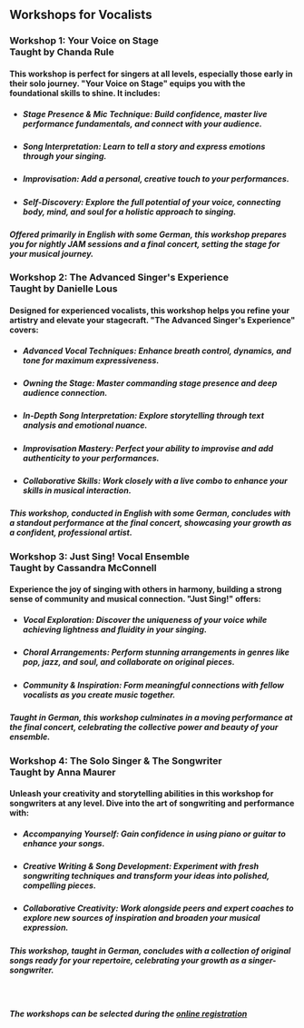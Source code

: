 ## **Workshops for Vocalists**

### **Workshop 1: Your Voice on Stage**<br>Taught by Chanda Rule
#### This workshop is perfect for singers at all levels, especially those early in their solo journey. "Your Voice on Stage" equips you with the foundational skills to shine. It includes:
* ##### Stage Presence & Mic Technique: Build confidence, master live performance fundamentals, and connect with your audience.
* ##### Song Interpretation: Learn to tell a story and express emotions through your singing.
* ##### Improvisation: Add a personal, creative touch to your performances.
* ##### Self-Discovery: Explore the full potential of your voice, connecting body, mind, and soul for a holistic approach to singing.

##### Offered primarily in English with some German, this workshop prepares you for nightly JAM sessions and a final concert, setting the stage for your musical journey.

### **Workshop 2: The Advanced Singer's Experience**<br>Taught by Danielle Lous
#### Designed for experienced vocalists, this workshop helps you refine your artistry and elevate your stagecraft. "The Advanced Singer's Experience" covers:
* ##### Advanced Vocal Techniques: Enhance breath control, dynamics, and tone for maximum expressiveness.
* ##### Owning the Stage: Master commanding stage presence and deep audience connection.
* ##### In-Depth Song Interpretation: Explore storytelling through text analysis and emotional nuance.
* ##### Improvisation Mastery: Perfect your ability to improvise and add authenticity to your performances.
* ##### Collaborative Skills: Work closely with a live combo to enhance your skills in musical interaction.

##### This workshop, conducted in English with some German, concludes with a standout performance at the final concert, showcasing your growth as a confident, professional artist.

### **Workshop 3: Just Sing! Vocal Ensemble**<br>Taught by Cassandra McConnell
#### Experience the joy of singing with others in harmony, building a strong sense of community and musical connection. "Just Sing!" offers:
* ##### Vocal Exploration: Discover the uniqueness of your voice while achieving lightness and fluidity in your singing.
* ##### Choral Arrangements: Perform stunning arrangements in genres like pop, jazz, and soul, and collaborate on original pieces.
* ##### Community & Inspiration: Form meaningful connections with fellow vocalists as you create music together.

##### Taught in German, this workshop culminates in a moving performance at the final concert, celebrating the collective power and beauty of your ensemble.

### **Workshop 4: The Solo Singer & The Songwriter**<br>Taught by Anna Maurer
#### Unleash your creativity and storytelling abilities in this workshop for songwriters at any level. Dive into the art of songwriting and performance with:
* ##### Accompanying Yourself: Gain confidence in using piano or guitar to enhance your songs.
* ##### Creative Writing & Song Development: Experiment with fresh songwriting techniques and transform your ideas into polished, compelling pieces.
* ##### Collaborative Creativity: Work alongside peers and expert coaches to explore new sources of inspiration and broaden your musical expression.

##### This workshop, taught in German, concludes with a collection of original songs ready for your repertoire, celebrating your growth as a singer-songwriter.
<br>

##### **The workshops can be selected during the [online registration](/workshop/#tickets)**
